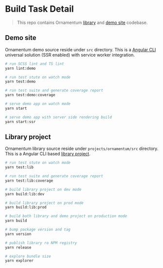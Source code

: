 # Build Task Detail

> This repo contains Ornamentum [library](https://www.npmjs.com/package/ornamentum) and [demo site](http://www.ornamentum.app) codebase.

## Demo site

Ornamentum demo source reside under `src` directory. This is a [Angular CLI](https://github.com/angular/angular-cli) universal solution (SSR enabled) with service worker integration. 

```sh
# run SCSS lint and TS lint
yarn lint:demo

# run test stute on watch mode
yarn test:demo

# run test suite and generate coverage report
yarn test:demo:coverage

# serve demo app on watch mode
yarn start

# serve demo app with server side rendering build
yarn start:ssr
```

## Library project

Ornamentum library source reside under `projects/ornamentum/src` directory. This is a Angular CLI based [library project](https://github.com/angular/angular-cli/wiki/stories-create-library).

```sh
# run test stute on watch mode
yarn test:lib

# run test suite and generate coverage report
yarn test:lib:coverage

# build library project on dev mode
yarn build:lib:dev

# build library project on prod mode
yarn build:lib:prod

# build both library and demo project on production mode
yarn build

# bump package version and tag
yarn version

# publish library ro NPM registry
yarn release

# explore bundle size
yarn explorer
```
